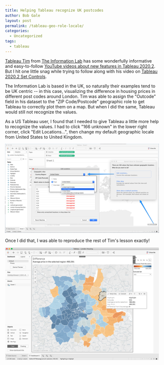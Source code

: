 ```yaml
---
title: Helping Tableau recognize UK postcodes
author: Bob Gale
layout: post
permalink: /tableau-geo-role-locale/
categories:
  - Uncategorized
tags:
  - tableau 
---
```


[Tableau Tim](https://tableautim.com/) from [The Information Lab](https://www.theinformationlab.co.uk/) has some wonderfully informative and easy-to-follow [YouTube videos about new features in Tableau 2020.2](https://www.youtube.com/playlist?list=PLRfaJ7ZL0cF4Pxo0QnJStUPysflgKcI8v). But I hit one little snag while trying to follow along with his video on [Tableau 2020.2 Set Controls](https://youtu.be/WR0qB_0Y2sI).

The Information Lab is based in the UK, so naturally their examples tend to be UK centric -- in this case, visualizing the difference in housing prices in different post codes around London. Tim was able to assign the "Outcode" field in his dataset to the "ZIP Code/Postcode" geographic role to get Tableau to correctly plot them on a map. But when I did the same, Tableau would still not recognize the values.

As a US Tableau user, I found that I needed to give Tableau a little more help to recognize the values. I had to click  "166 unknown" in the lower right corner, click "Edit Locations...", then change my default geographic locale from United States to United Kingdom. 

![Tableau geographic locale](/images/2020/07/uk_outcode_fix.png)

Once I did that, I was able to reproduce the rest of Tim's lesson exactly!

![Tableau London Housing dashboard](/images/2020/07/london_housing_final.png)
